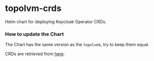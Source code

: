 # topolvm-crds

Helm chart for deploying Keycloak Operator CRDs.

### How to update the Chart

The Chart has the same version as the `topolvm`s, try to keep them equal.

CRDs are retrieved from [here](https://github.com/topolvm/topolvm/tree/main/charts/topolvm/crds).
